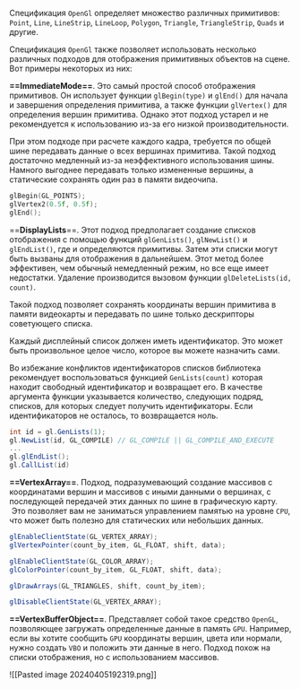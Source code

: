 Спецификация `OpenGl` определяет множество различных примитивов: `Point`, `Line`, `LineStrip`, `LineLoop`, `Polygon`, `Triangle`, `TriangleStrip`, `Quads` и другие. 

Спецификация `OpenGl` также позволяет использовать несколько различных подходов для отображения примитивных объектов на сцене. Вот примеры некоторых из них:

**==ImmediateMode==**. Это самый простой способ отображения примитивов. Он использует функции `glBegin(type)` и `glEnd()` для начала и завершения определения примитива, а также функции `glVertex()` для определения вершин примитива. Однако этот подход устарел и не рекомендуется к использованию из-за его низкой производительности.

При этом подходе при расчете каждого кадра, требуется по общей шине передавать данные о всех вершинах примитива. Такой подход достаточно медленный из-за неэффективного использования шины. Намного выгоднее передавать только измененные вершины, а статические сохранять один раз в памяти видеочипа.

```c
glBegin(GL_POINTS);
glVertex2(0.5f, 0.5f);
glEnd();
```

==**DisplayLists**==. Этот подход предполагает создание списков отображения с помощью функций `glGenLists()`, `glNewList()` и `glEndList()`, где и определяются примитивы. Затем эти списки могут быть вызваны для отображения в дальнейшем. Этот метод более эффективен, чем обычный немедленный режим, но все еще имеет недостатки.
Удаление производится вызовом  функции `glDeleteLists(id, count)`.

Такой подход позволяет сохранять координаты вершин примитива в памяти видеокарты и передавать по шине только дескрипторы советующего списка.

Каждый дисплейный список должен иметь идентификатор. Это может быть произвольное целое число, которое вы можете назначить сами. 

Во избежание конфликтов идентификаторов списков библиотека рекомендует воспользоваться функцией `GenLists(count)` которая находит свободный идентификатор и возвращает его. В качестве аргумента функции указывается количество, следующих подряд, списков, для которых следует получить идентификаторы. Если  идентификаторов не осталось, то возвращается ноль.

```c#
int id = gl.GenLists(1);
gl.NewList(id, GL_COMPILE) // GL_COMPILE || GL_COMPILE_AND_EXECUTE
...
gl.glEndList();
gl.CallList(id)
```

**==VertexArray==**. Подход, подразумевающий создание массивов с координатами вершин и массивов с иными данными о вершинах, с последующей передачей этих данных по шине в графическую карту.  Это позволяет вам не заниматься управлением памятью на уровне `CPU`, что может быть полезно для статических или небольших данных. 

```c#
glEnableClientState(GL_VERTEX_ARRAY);
glVertexPointer(count_by_item, GL_FLOAT, shift, data);

glEnableClientState(GL_COLOR_ARRAY);
glColorPointer(count_by_item, GL_FLOAT, shift, data);

glDrawArrays(GL_TRIANGLES, shift, count_by_item);

glDisableClientState(GL_VERTEX_ARRAY);
```

**==VertexBufferObject==**. Представляет собой такое средство `OpenGL`, позволяющее загружать определенные данные в память `GPU`. Например, если вы хотите сообщить `GPU` координаты вершин, цвета или нормали, нужно создать `VBO` и положить эти данные в него. Подход похож на списки отображения, но с использованием массивов.



![[Pasted image 20240405192319.png]]